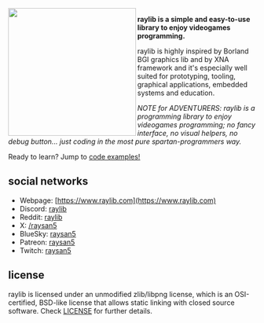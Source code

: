 <img align="left" style="width:260px" src="https://github.com/raysan5/raylib/blob/master/logo/raylib_logo_animation.gif" width="288px">

**raylib is a simple and easy-to-use library to enjoy videogames programming.**

raylib is highly inspired by Borland BGI graphics lib and by XNA framework and it's especially well suited for prototyping, tooling, graphical applications, embedded systems and education.

*NOTE for ADVENTURERS: raylib is a programming library to enjoy videogames programming; no fancy interface, no visual helpers, no debug button... just coding in the most pure spartan-programmers way.*

Ready to learn? Jump to [code examples!](https://www.raylib.com/examples.html)

social networks
----------------

   * Webpage: [https://www.raylib.com](https://www.raylib.com)
   * Discord: [raylib](https://discord.gg/raylib)
   * Reddit: [raylib](https://www.reddit.com/r/raylib)
   * X: [/raysan5](https://www.twitter.com/raysan5)
   * BlueSky: [raysan5](https://bsky.app/profile/raysan5.bsky.social)
   * Patreon: [raysan5](https://www.patreon.com/raysan5)
   * Twitch: [raysan5](https://www.twitch.tv/raysan5)

license
-------

raylib is licensed under an unmodified zlib/libpng license, which is an OSI-certified, BSD-like license that allows static linking with closed source software. Check [LICENSE](LICENSE.md) for further details.

